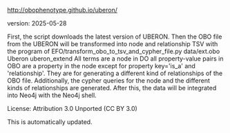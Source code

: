 http://obophenotype.github.io/uberon/

version: 2025-05-28

First, the script downloads the latest version of UBERON.
Then the OBO file from the UBERON will be transformed into node and relationship TSV with the program of EFO/transform_obo_to_tsv_and_cypher_file.py data/ext.obo Uberon uberon_extend
All terms are a node in DO all property-value pairs in OBO are a property in the node except for property key='is_a' and 'relationship'. They are for generating a different kind of relationships of the OBO file.
Additionally, the cypher queries for the node and the different kinds of relationships are generated. After this, the data will be integrated into Neo4j with the Neo4j shell.

License: Attribution 3.0 Unported (CC BY 3.0)

This is automatically updated.